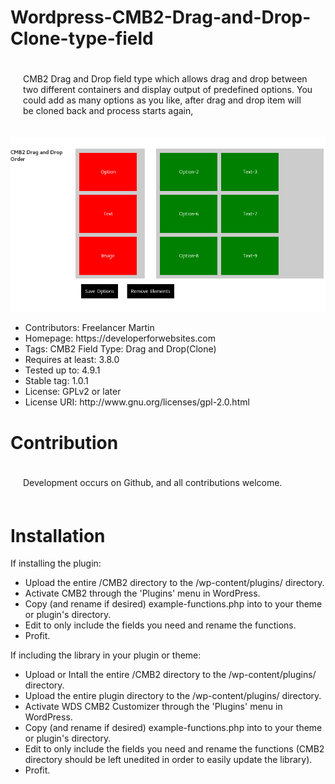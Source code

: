 # Wordpress-CMB2-Drag-and-Drop-Clone-type-field
<p style="text-align: left; padding: 20px;">
CMB2 Drag and Drop field type which allows drag and drop between two different containers and display output of predefined options. You could add as many options as you like, after drag and drop item will be cloned back and process starts again,
</p>
<img src="https://github.com/Freelancer-Martin/Wordpress-CMB2-Drag-and-Drop-Clone-type-field/blob/master/Screen%20Shot%202018-01-09%20at%2015.15.38.png"/>
<ul>
<li>  Contributors: Freelancer Martin </li> 
<li> Homepage: https://developerforwebsites.com </li> 
<li> Tags: CMB2 Field Type: Drag and Drop(Clone) </li> 
<li> Requires at least: 3.8.0 </li> 
<li> Tested up to: 4.9.1 </li> 
<li> Stable tag: 1.0.1 </li> 
<li> License: GPLv2 or later </li> 
<li> License URI: http://www.gnu.org/licenses/gpl-2.0.html </li> 
</ul>

<h1>Contribution</h1>

<p style="text-align: left; padding: 20px;">Development occurs on Github, and all contributions welcome. </p>


<h1>Installation</h1>
<p>If installing the plugin:</p>
<ul>
<li>  Upload the entire /CMB2 directory to the /wp-content/plugins/ directory. </li> 
<li>  Activate CMB2 through the 'Plugins' menu in WordPress. </li> 
<li>  Copy (and rename if desired) example-functions.php into to your theme or plugin's directory. </li> 
<li> Edit to only include the fields you need and rename the functions. </li> 
<li> Profit. </li> 

</ul>
  

<p>If including the library in your plugin or theme:</p>
<ul>
<li>  Upload or Intall the entire /CMB2 directory to the /wp-content/plugins/ directory. </li> 
<li>  Upload the entire plugin directory to the /wp-content/plugins/ directory.</li> 
<li> Activate WDS CMB2 Customizer through the 'Plugins' menu in WordPress.</li> 
<li>  Copy (and rename if desired) example-functions.php into to your theme or plugin's directory. </li> 
<li> Edit to only include the fields you need and rename the functions (CMB2 directory should be left unedited in order to easily update the library).</li> 
<li> Profit. </li> 
</ul>
  
  


   
